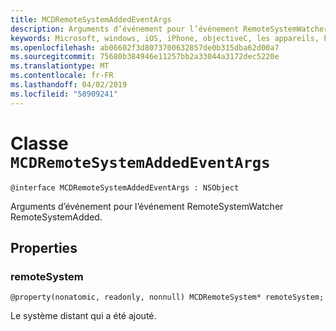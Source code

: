 ```yaml
---
title: MCDRemoteSystemAddedEventArgs
description: Arguments d’événement pour l’événement RemoteSystemWatcher RemoteSystemAdded.
keywords: Microsoft, windows, iOS, iPhone, objectiveC, les appareils, Project Rome connectés
ms.openlocfilehash: ab06602f3d8073700632857de0b315dba62d00a7
ms.sourcegitcommit: 75680b384946e11257bb2a33044a3172dec5220e
ms.translationtype: MT
ms.contentlocale: fr-FR
ms.lasthandoff: 04/02/2019
ms.locfileid: "58909241"
---
```

# <a name="class-mcdremotesystemaddedeventargs"></a>Classe `MCDRemoteSystemAddedEventArgs` 

```
@interface MCDRemoteSystemAddedEventArgs : NSObject
```  
Arguments d’événement pour l’événement RemoteSystemWatcher RemoteSystemAdded.

## <a name="properties"></a>Properties

### <a name="remotesystem"></a>remoteSystem
`@property(nonatomic, readonly, nonnull) MCDRemoteSystem* remoteSystem;`

Le système distant qui a été ajouté.
